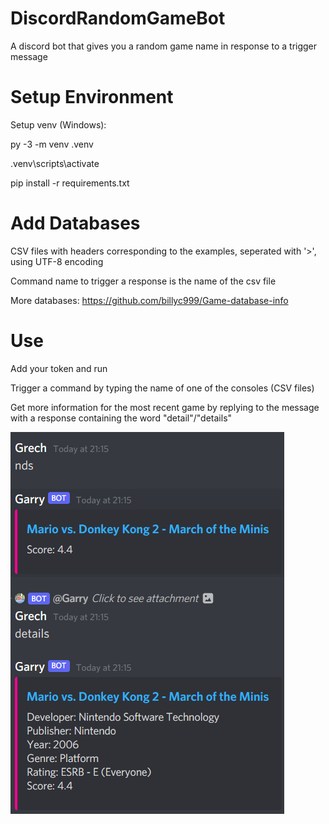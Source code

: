 # DiscordRandomGameBot
A discord bot that gives you a random game name in response to a trigger message

# Setup Environment
Setup venv (Windows):

py -3 -m venv .venv

.venv\scripts\activate

pip install -r requirements.txt

# Add Databases
CSV files with headers corresponding to the examples, seperated with '>', using UTF-8 encoding

Command name to trigger a response is the name of the csv file

More databases: https://github.com/billyc999/Game-database-info

# Use
Add your token and run

Trigger a command by typing the name of one of the consoles (CSV files)

Get more information for the most recent game by replying to the message with a response containing the word "detail"/"details"


![alt text](https://github.com/GrechTech/DiscordRandomGameBot/blob/main/example.png?raw=true)
